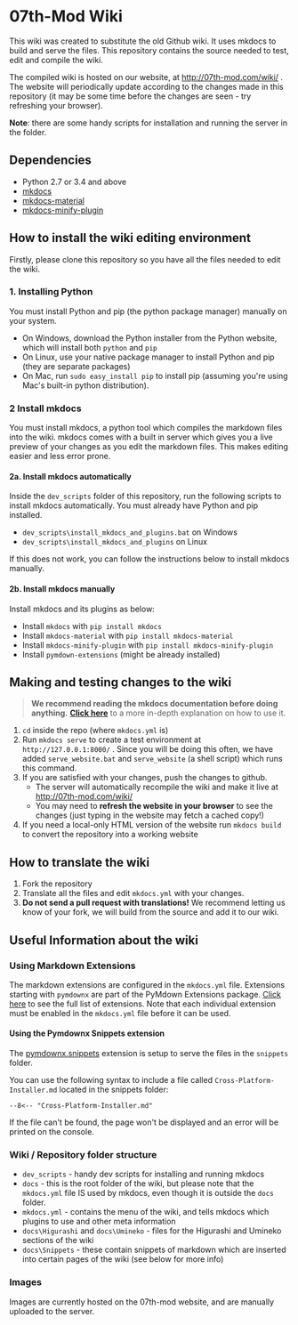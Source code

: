 # 07th-Mod Wiki

This wiki was created to substitute the old Github wiki. It uses mkdocs to build and serve the files.
This repository contains the source needed to test, edit and compile the wiki.

The compiled wiki is hosted on our website, at http://07th-mod.com/wiki/ . The website will periodically
update according to the changes made in this repository (it may be some time before the changes are seen - try refreshing your browser).

**Note**: there are some handy scripts for installation and running the server in the  folder.

## Dependencies
* Python 2.7 or 3.4 and above
* [mkdocs](https://www.mkdocs.org/)
* [mkdocs-material](https://github.com/squidfunk/mkdocs-material)
* [mkdocs-minify-plugin](https://github.com/byrnereese/mkdocs-minify-plugin)

## How to install the wiki editing environment

Firstly, please clone this repository so you have all the files needed to edit the wiki.

### 1. Installing Python

You must install Python and pip (the python package manager) manually on your system.

* On Windows, download the Python installer from the Python website, which will install both `python` and `pip`
* On Linux, use your native package manager to install Python and pip (they are separate packages)
* On Mac, run `sudo easy_install pip` to install pip (assuming you're using Mac's built-in python distribution).

### 2 Install mkdocs

You must install mkdocs, a python tool which compiles the markdown files into the wiki. mkdocs comes with a built in server which gives you a live preview of your changes as you edit the markdown files. This makes editing easier and less error prone.

#### 2a. Install mkdocs automatically

Inside the `dev_scripts` folder of this repository, run the following scripts to install mkdocs automatically. You must already have Python and pip installed.

* `dev_scripts\install_mkdocs_and_plugins.bat` on Windows
* `dev_scripts\install_mkdocs_and_plugins` on Linux

If this does not work, you can follow the instructions below to install mkdocs manually.

#### 2b. Install mkdocs manually

Install mkdocs and its plugins as below:

* Install `mkdocs` with `pip install mkdocs`
* Install `mkdocs-material` with `pip install mkdocs-material`
* Install `mkdocs-minify-plugin` with `pip install mkdocs-minify-plugin`
* Install `pymdown-extensions` (might be already installed)

## Making and testing changes to the wiki

> **We recommend reading the mkdocs documentation before doing anything.** [**Click 
here**](https://www.mkdocs.org/) to a more 
in-depth 
explanation on how to use it.

1. ``cd`` inside the repo (where `mkdocs.yml` is)
2. Run ``mkdocs serve`` to create a test environment at ``http://127.0.0.1:8000/`` . Since you will be doing this often, we have added `serve_website.bat` and `serve_website` (a shell script) which runs this command.
3. If you are satisfied with your changes, push the changes to github.
    - The server will automatically recompile the wiki and make it live at http://07th-mod.com/wiki/
    - You may need to **refresh the website in your browser** to see the changes (just typing in the website may fetch a cached copy!)
4. If you need a local-only HTML version of the website run ``mkdocs build`` to convert the repository into a working website

## How to translate the wiki

1. Fork the repository
2. Translate all the files and edit ``mkdocs.yml`` with your changes.
3. **Do not send a pull request with translations!** We recommend letting us know of your fork, we will 
build from the source and add it to our wiki.

## Useful Information about the wiki

### Using Markdown Extensions

The markdown extensions are configured in the `mkdocs.yml` file.
Extensions starting with `pymdownx` are part of the PyMdown Extensions
package. [Click here](https://facelessuser.github.io/pymdown-extensions/extensions/arithmatex/)
to see the full list of extensions. Note that each individual extension must
be enabled in the `mkdocs.yml` file before it can be used.

#### Using the Pymdownx Snippets extension

The [pymdownx.snippets](https://facelessuser.github.io/pymdown-extensions/extensions/snippets/) extension is setup to serve the files in the `snippets` folder.

You can use the following syntax to include a file called `Cross-Platform-Installer.md`
located in the snippets folder:

`--8<-- "Cross-Platform-Installer.md"`

If the file can't be found, the page won't be displayed and an error will be printed on the console.

### Wiki / Repository folder structure

* `dev_scripts` - handy dev scripts for installing and running mkdocs
* `docs` - this is the root folder of the wiki, but please note that the `mkdocs.yml` file IS used by mkdocs, even though it is outside the `docs` folder.
* `mkdocs.yml` - contains the menu of the wiki, and tells mkdocs which plugins to use and other meta information
* `docs\Higurashi` and `docs\Umineko` - files for the Higurashi and Umineko sections of the wiki
* `docs\Snippets` - these contain snippets of markdown which are inserted into certain pages of the wiki (see below for more info)

### Images

Images are currently hosted on the 07th-mod website, and are manually uploaded to the server.
